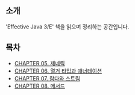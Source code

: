 ## 소개
'Effective Java 3/E' 책을 읽으며 정리하는 공간입니다.


## 목차
- [CHAPTER 05. 제네릭](/effective_java/Chapter%2005.%20%EC%A0%9C%EB%84%A4%EB%A6%AD/)
- [CHAPTER 06. 열거 타입과 애너테이션](/effective_java/Chapter%2006.%20열거%20타입과%20애너테이션)
- [CHAPTER 07. 람다와 스트림](/effective_java/Chapter%2007.%20%EB%9E%8C%EB%8B%A4%EC%99%80%20%EC%8A%A4%ED%8A%B8%EB%A6%BC)
- [CHAPTER 08. 메서드](/effective_java/Chapter%2008.%20메서드)